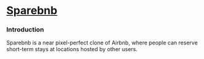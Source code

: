# [Sparebnb](https://sparebnb-bya6.onrender.com)

### Introduction

Sparebnb is a near pixel-perfect clone of Airbnb, where people can reserve short-term stays at locations hosted by other users.

<!-- 
# README

This README would normally document whatever steps are necessary to get the
application up and running.

Things you may want to cover:

* Ruby version

* System dependencies

* Configuration

* Database creation

* Database initialization

* How to run the test suite

* Services (job queues, cache servers, search engines, etc.)

* Deployment instructions

* ...
-->